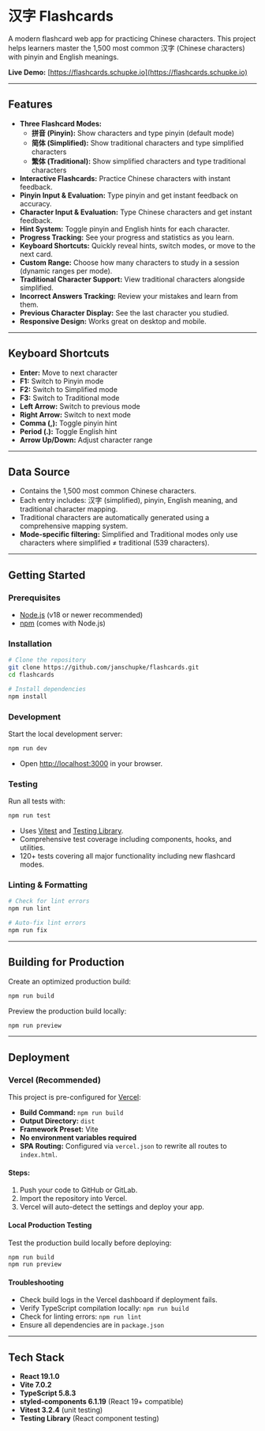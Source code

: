 # 汉字 Flashcards

A modern flashcard web app for practicing Chinese characters. This project helps learners master the 1,500 most common 汉字 (Chinese characters) with pinyin and English meanings.

**Live Demo:** [https://flashcards.schupke.io](https://flashcards.schupke.io)

---

## Features

- **Three Flashcard Modes:**
  - **拼音 (Pinyin):** Show characters and type pinyin (default mode)
  - **简体 (Simplified):** Show traditional characters and type simplified characters
  - **繁体 (Traditional):** Show simplified characters and type traditional characters
- **Interactive Flashcards:** Practice Chinese characters with instant feedback.
- **Pinyin Input & Evaluation:** Type pinyin and get instant feedback on accuracy.
- **Character Input & Evaluation:** Type Chinese characters and get instant feedback.
- **Hint System:** Toggle pinyin and English hints for each character.
- **Progress Tracking:** See your progress and statistics as you learn.
- **Keyboard Shortcuts:** Quickly reveal hints, switch modes, or move to the next card.
- **Custom Range:** Choose how many characters to study in a session (dynamic ranges per mode).
- **Traditional Character Support:** View traditional characters alongside simplified.
- **Incorrect Answers Tracking:** Review your mistakes and learn from them.
- **Previous Character Display:** See the last character you studied.
- **Responsive Design:** Works great on desktop and mobile.

---

## Keyboard Shortcuts

- **Enter:** Move to next character
- **F1:** Switch to Pinyin mode
- **F2:** Switch to Simplified mode  
- **F3:** Switch to Traditional mode
- **Left Arrow:** Switch to previous mode
- **Right Arrow:** Switch to next mode
- **Comma (,):** Toggle pinyin hint
- **Period (.):** Toggle English hint
- **Arrow Up/Down:** Adjust character range

---

## Data Source

- Contains the 1,500 most common Chinese characters.
- Each entry includes: 汉字 (simplified), pinyin, English meaning, and traditional character mapping.
- Traditional characters are automatically generated using a comprehensive mapping system.
- **Mode-specific filtering:** Simplified and Traditional modes only use characters where simplified ≠ traditional (539 characters).

---

## Getting Started

### Prerequisites
- [Node.js](https://nodejs.org/) (v18 or newer recommended)
- [npm](https://www.npmjs.com/) (comes with Node.js)

### Installation
```bash
# Clone the repository
git clone https://github.com/janschupke/flashcards.git
cd flashcards

# Install dependencies
npm install
```

### Development
Start the local development server:
```bash
npm run dev
```
- Open [http://localhost:3000](http://localhost:3000) in your browser.

### Testing
Run all tests with:
```bash
npm run test
```
- Uses [Vitest](https://vitest.dev/) and [Testing Library](https://testing-library.com/).
- Comprehensive test coverage including components, hooks, and utilities.
- 120+ tests covering all major functionality including new flashcard modes.

### Linting & Formatting
```bash
# Check for lint errors
npm run lint

# Auto-fix lint errors
npm run fix
```

---

## Building for Production
Create an optimized production build:
```bash
npm run build
```
Preview the production build locally:
```bash
npm run preview
```

---

## Deployment

### Vercel (Recommended)
This project is pre-configured for [Vercel](https://vercel.com/):
- **Build Command:** `npm run build`
- **Output Directory:** `dist`
- **Framework Preset:** Vite
- **No environment variables required**
- **SPA Routing:** Configured via `vercel.json` to rewrite all routes to `index.html`.

#### Steps:
1. Push your code to GitHub or GitLab.
2. Import the repository into Vercel.
3. Vercel will auto-detect the settings and deploy your app.

#### Local Production Testing
Test the production build locally before deploying:
```bash
npm run build
npm run preview
```

#### Troubleshooting
- Check build logs in the Vercel dashboard if deployment fails.
- Verify TypeScript compilation locally: `npm run build`
- Check for linting errors: `npm run lint`
- Ensure all dependencies are in `package.json`

---

## Tech Stack
- **React 19.1.0**
- **Vite 7.0.2**
- **TypeScript 5.8.3**
- **styled-components 6.1.19** (React 19+ compatible)
- **Vitest 3.2.4** (unit testing)
- **Testing Library** (React component testing)
